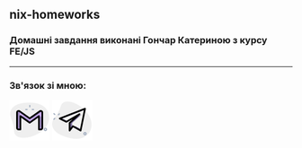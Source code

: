 ## nix-homeworks
### Домашні завдання виконані Гончар Катериною з курсу FE/JS
____
### Зв'язок зі мною:  
[![email](readme_icons/icons8-gmail-is-a-free-email-service-developed-by-google-72.png)](mailto:katherinegon4ar@gmail.com)
[![telegram](readme_icons/icons8-telegram-is-a-cloud-based-instant-messaging-and-voice-over-ip-service-72.png)](https://t.me/katherinegonchar)
